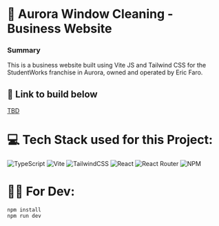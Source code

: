 # 🧾 Aurora Window Cleaning - Business Website

### Summary

This is a business website built using Vite JS and Tailwind CSS for the StudentWorks franchise in Aurora, owned and operated by Eric Faro.

## 🔗 Link to build below

[TBD]()

# 💻 Tech Stack used for this Project:

![TypeScript](https://img.shields.io/badge/typescript-%23007ACC.svg?style=for-the-badge&logo=typescript&logoColor=white) ![Vite](https://img.shields.io/badge/vite-%23646CFF.svg?style=for-the-badge&logo=vite&logoColor=white) ![TailwindCSS](https://img.shields.io/badge/tailwindcss-%2338B2AC.svg?style=for-the-badge&logo=tailwind-css&logoColor=white) ![React](https://img.shields.io/badge/react-%2320232a.svg?style=for-the-badge&logo=react&logoColor=%2361DAFB) ![React Router](https://img.shields.io/badge/React_Router-CA4245?style=for-the-badge&logo=react-router&logoColor=white)
![NPM](https://img.shields.io/badge/NPM-%23CB3837.svg?style=for-the-badge&logo=npm&logoColor=white) 

# 👨‍💻 For Dev:

```
npm install
npm run dev
```
